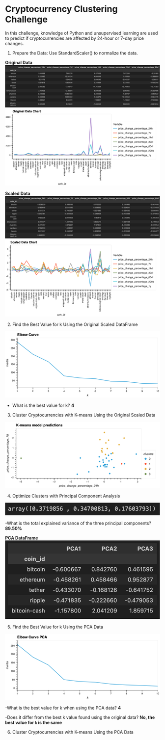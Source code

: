 # Cryptocurrency Clustering Challenge

In this challenge, knowledge of Python and unsupervised learning are used to predict if cryptocurrencies are affected by 24-hour or 7-day price changes.


1. Prepare the Data: Use StandardScaler() to normalize the data.

**Original Data**
![](Pics/original_data.png)
![](Pics/original_data_chart.png)

**Scaled Data**
![](Pics/scaled_data.png)
![](Pics/scaled_data_chart.png)


2. Find the Best Value for k Using the Original Scaled DataFrame

![](Pics/elbow_chart.png)

- What is the best value for k?
**4**

3. Cluster Cryptocurrencies with K-means Using the Original Scaled Data

![](Pics/predictions_chart.png)

4. Optimize Clusters with Principal Component Analysis

![](Pics/variances.png)

-What is the total explained variance of the three principal components?
**89.50%**

**PCA DataFrame**
![](Pics/pca_df.png)

5. Find the Best Value for k Using the PCA Data

![](Pics/elbow_pcs_chart.png)

-What is the best value for k when using the PCA data?
**4**

-Does it differ from the best k value found using the original data?
**No, the best value for `k` is the same**

6. Cluster Cryptocurrencies with K-means Using the PCA Data

